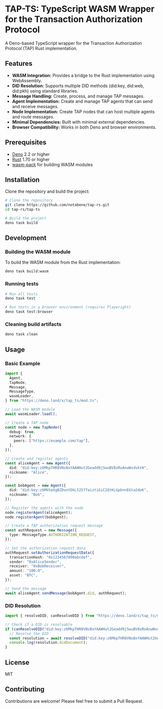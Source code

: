 # TAP-TS: TypeScript WASM Wrapper for the Transaction Authorization Protocol

A Deno-based TypeScript wrapper for the Transaction Authorization Protocol (TAP) Rust implementation.

## Features

- **WASM Integration:** Provides a bridge to the Rust implementation using WebAssembly.
- **DID Resolution:** Supports multiple DID methods (did:key, did:web, did:pkh) using standard libraries.
- **Message Handling:** Create, process, and manage TAP messages.
- **Agent Implementation:** Create and manage TAP agents that can send and receive messages.
- **Node Implementation:** Create TAP nodes that can host multiple agents and route messages.
- **Minimal Dependencies:** Built with minimal external dependencies.
- **Browser Compatibility:** Works in both Deno and browser environments.

## Prerequisites

- [Deno](https://deno.land/) 2.2 or higher
- [Rust](https://www.rust-lang.org/) 1.70 or higher
- [wasm-pack](https://rustwasm.github.io/wasm-pack/) for building WASM modules

## Installation

Clone the repository and build the project:

```bash
# Clone the repository
git clone https://github.com/notabene/tap-rs.git
cd tap-rs/tap-ts

# Build the project
deno task build
```

## Development

### Building the WASM module

To build the WASM module from the Rust implementation:

```bash
deno task build:wasm
```

### Running tests

```bash
# Run all tests
deno task test

# Run tests in a browser environment (requires Playwright)
deno task test:browser
```

### Cleaning build artifacts

```bash
deno task clean
```

## Usage

### Basic Example

```typescript
import {
  Agent,
  TapNode,
  Message,
  MessageType,
  wasmLoader,
} from "https://deno.land/x/tap_ts/mod.ts";

// Load the WASM module
await wasmLoader.load();

// Create a TAP node
const node = new TapNode({
  debug: true,
  network: {
    peers: ["https://example.com/tap"],
  },
});

// Create and register agents
const aliceAgent = new Agent({
  did: "did:key:z6MkpTHR8VNsBxYAAWHut2Geadd9jSwuBV8xRoAnwWsdvktH",
  nickname: "Alice",
});

const bobAgent = new Agent({
  did: "did:key:z6MkhaXgBZDvotDkL5257faiztiGiC2QtKLGpbnnEGta2doK",
  nickname: "Bob",
});

// Register the agents with the node
node.registerAgent(aliceAgent);
node.registerAgent(bobAgent);

// Create a TAP authorization request message
const authRequest = new Message({
  type: MessageType.AUTHORIZATION_REQUEST,
});

// Set the authorization request data
authRequest.setAuthorizationRequestData({
  transactionHash: "0x1234567890abcdef",
  sender: "0xAliceSender",
  receiver: "0xBobReceiver",
  amount: "100.0",
  asset: "BTC",
});

// Send the message
await aliceAgent.sendMessage(bobAgent.did, authRequest);
```

### DID Resolution

```typescript
import { resolveDID, canResolveDID } from "https://deno.land/x/tap_ts/mod.ts";

// Check if a DID is resolvable
if (canResolveDID("did:key:z6MkpTHR8VNsBxYAAWHut2Geadd9jSwuBV8xRoAnwWsdvktH")) {
  // Resolve the DID
  const resolution = await resolveDID("did:key:z6MkpTHR8VNsBxYAAWHut2Geadd9jSwuBV8xRoAnwWsdvktH");
  console.log(resolution.didDocument);
}
```

## License

MIT

## Contributing

Contributions are welcome! Please feel free to submit a Pull Request.
